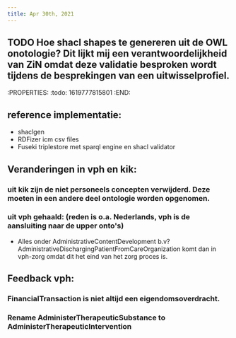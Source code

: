 ```yaml
---
title: Apr 30th, 2021
---
```


## TODO Hoe shacl shapes te genereren uit de OWL onotologie? Dit lijkt mij een verantwoordelijkheid van ZiN omdat deze validatie besproken wordt tijdens de besprekingen van een uitwisselprofiel.
:PROPERTIES:
:todo: 1619777815801
:END:
## reference implementatie:
- shaclgen
- RDFizer icm csv files
- Fuseki triplestore met sparql engine en shacl validator
## Veranderingen in vph en kik:
### uit kik zijn de niet personeels concepten verwijderd. Deze moeten in een andere deel ontologie worden opgenomen.
### uit vph gehaald: (reden is o.a. Nederlands, vph is de aansluiting naar de upper onto's)
- Alles onder AdministrativeContentDevelopment b.v? AdministrativeDischargingPatientFromCareOrganization komt dan in vph-zorg omdat dit het eind van het zorg proces is.
## Feedback vph:
### FinancialTransaction is niet altijd een eigendomsoverdracht.
### Rename AdministerTherapeuticSubstance to AdministerTherapeuticIntervention
###
